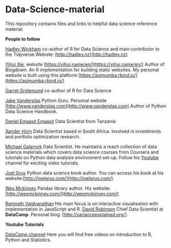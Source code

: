 # Data-Science-material
This repository contains files and links to helpful data science reference material. 

**People to follow**

[Hadley Wickham](https://github.com/hadley) co-author of R for Data Science and main contributor to the Tidyverse.Webiste: [http://hadley.nz](http://hadley.nz)

[Yihui Xie](https://github.com/yihui), website [https://yihui.name/en/](https://yihui.name/en/) Author of Blogdown. An R implementation for building static websites. My personal website is built using this platform [https://asimumba.rbind.io/](https://asimumba.rbind.io/)

[Garret Grolemund](https://github.com/garrettgman) co-author of R for Data Science

[Jake Vanderplas](https://github.com/jakevdp) Python Guru. Personal website [http://www.vanderplas.com](http://www.vanderplas.com) Author of Python Data Science Handbook.

[	Daniel Emaasit Emaasit]() Data Scientist from Tanzania

[Xander Horn](https://github.com/XanderHorn) Data Scientist based in South Africa. Involved in investments and portfolio optimization research.

[Michael Galarnyk](https://github.com/mGalarnyk) Data Scientist. He maintains a reach collection of data science materials which covers data science courses from Coursera and tutorials on Python data analysis environment set-up. Follow his [Youtube](https://www.youtube.com/c/MichaelGalarnyk) channel for exciting video tutorials.

[Joel Grus](https://github.com/joelgrus) Python data science book author. You can access his book at his website:[http://joelgrus.com/](http://joelgrus.com/).

[Wes Mckinney](https://github.com/wesm) Pandas library author. His website: [http://wesmckinney.com/](http://wesmckinney.com/)

[Ramnath Vaidyanathan](https://github.com/ramnathv) His main focus is on interactive visualisation with implementation in JavaScript and R. 
[David Robinson](https://github.com/dgrtwo) Chief Data Scientist at **DataCamp**. Personal blog: [http://varianceexplained.org/].

**Youtube Tutorials**

[DataCamp channel]() Here you will find free videos on introduction to R, Python and Statistics.
